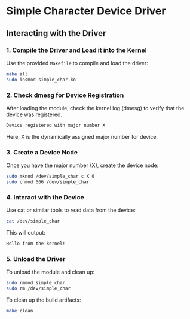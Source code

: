 # Simple Character Device Driver

## Interacting with the Driver

### 1. Compile the Driver and Load it into the Kernel
Use the provided `Makefile` to compile and load the driver:
```bash
make all
sudo insmod simple_char.ko
```

### 2. Check dmesg for Device Registration

After loading the module, check the kernel log (dmesg) to verify that the device was registered.
```bash
Device registered with major number X
```
Here, X is the dynamically assigned major number for device.

### 3. Create a Device Node

Once you have the major number (X), create the device node:
```bash
sudo mknod /dev/simple_char c X 0
sudo chmod 666 /dev/simple_char
```

### 4. Interact with the Device

Use cat or similar tools to read data from the device:
```bash
cat /dev/simple_char
```

This will output:
```bash
Hello from the kernel!
```

### 5. Unload the Driver

To unload the module and clean up:
```bash
sudo rmmod simple_char
sudo rm /dev/simple_char
```

To clean up the build artifacts:
```bash
make clean
```
